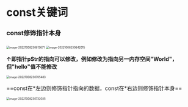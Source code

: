 # const关键词

### const修饰指针本身

<img src="C:\Users\Lanson\AppData\Roaming\Typora\typora-user-images\image-20221008230613671.png" alt="image-20221008230613671" style="zoom:50%;" />

<img src="C:\Users\Lanson\AppData\Roaming\Typora\typora-user-images\image-20221008230642015.png" alt="image-20221008230642015" style="zoom:50%;" />

**↑即指针pStr的指向可以修改，例如修改为指向另一内存空间"World"，但"hello"值不能修改**

<img src="C:\Users\Lanson\AppData\Roaming\Typora\typora-user-images\image-20221008230705483.png" alt="image-20221008230705483" style="zoom:50%;" />

==const在*左边则修饰指针指向的数据，const在\*右边则修饰指针本身==

<img src="C:\Users\Lanson\AppData\Roaming\Typora\typora-user-images\image-20221008230732035.png" alt="image-20221008230732035" style="zoom:50%;" />





